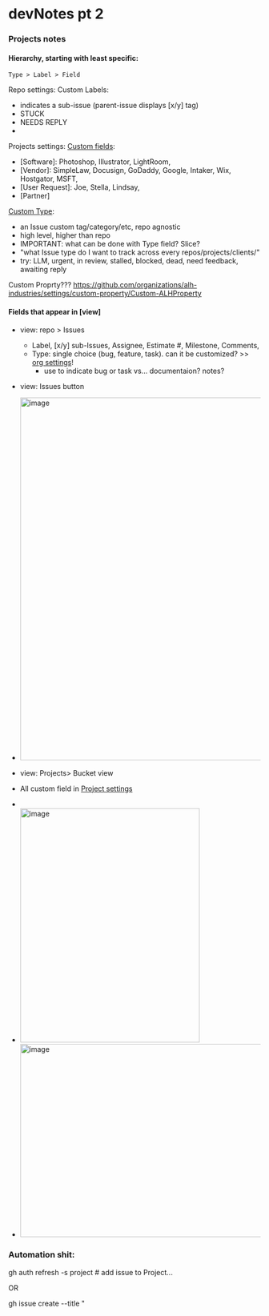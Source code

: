 # devNotes pt 2


### Projects notes

#### Hierarchy, starting with least specific:

```
Type > Label > Field 
```


Repo settings:
Custom Labels: 
- indicates a sub-issue (parent-issue displays [x/y] tag)
- STUCK
- NEEDS REPLY
- 

Projects settings:
[Custom fields](https://github.com/orgs/alh-industries/projects/1/settings/fields/Status): 

- [Software]: Photoshop, Illustrator, LightRoom,  
- [Vendor]: SimpleLaw, Docusign, GoDaddy, Google, Intaker, Wix, Hostgator, MSFT, 
- [User Request]: Joe, Stella, Lindsay,
- [Partner]


[Custom Type](https://github.com/organizations/alh-industries/settings/issue-types): 
- an Issue custom tag/category/etc, repo agnostic 
- high level, higher than repo 
- IMPORTANT: what can be done with Type field? Slice? 
- "what Issue type do I want to track across every repos/projects/clients/"
- try: LLM, urgent, in review, stalled, blocked, dead, need feedback, awaiting reply 

Custom Proprty??? https://github.com/organizations/alh-industries/settings/custom-property/Custom-ALHProperty

#### Fields that appear in [view]
-  view: repo > Issues
   -  Label, [x/y] sub-Issues, Assignee, Estimate #, Milestone, Comments,
   -  Type: single choice (bug, feature, task). can it be customized? >> [org settings](https://github.com/organizations/alh-industries/settings/issue-types)!
      - use to indicate bug or task vs... documentaion? notes?
-  view: Issues button
-  <img width="876" height="725" alt="image" src="https://github.com/user-attachments/assets/8f7be898-6129-49d3-b6f1-93e0ff75453e" />

-  view: Projects> Bucket view
  -  All custom field in [Project settings](https://github.com/orgs/alh-industries/projects/1/settings)
  -
  -   <img width="358" height="468" alt="image" src="https://github.com/user-attachments/assets/a0f9fa21-f28b-4ca9-9a59-b1d343675fec" />
  -   <img width="904" height="386" alt="image" src="https://github.com/user-attachments/assets/1e7661a0-63a7-4e79-9d2c-ee62f9160800" />



### Automation shit: 

gh auth refresh -s project # add issue to Project...

OR 

gh issue create --title "
